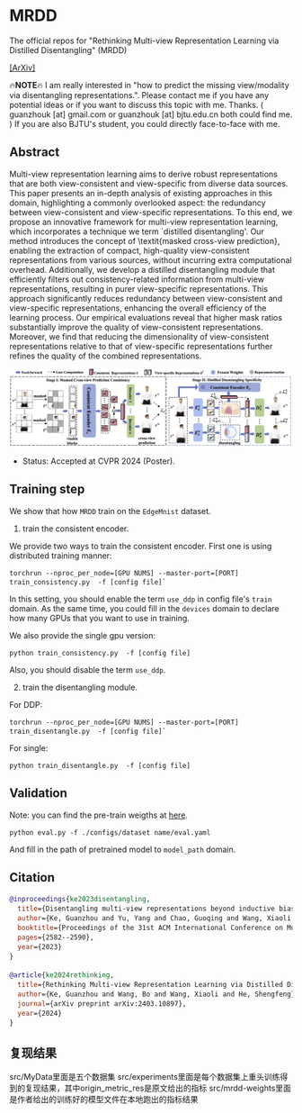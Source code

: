 # MRDD
The official repos for "Rethinking Multi-view Representation Learning via Distilled Disentangling" (MRDD)

[[ArXiv]](https://arxiv.org/abs/2403.10897)

:fire:**NOTE**:fire: I am really interested in "how to predict the missing view/modality via disentangling representations.". Please contact me if you have any potential ideas or if you want to discuss this topic with me. Thanks. ( guanzhouk [at] gmail.com or guanzhouk [at] bjtu.edu.cn both could find me. ) If you are also BJTU's student, you could directly face-to-face with me. 

## Abstract

Multi-view representation learning aims to derive robust representations that are both view-consistent and view-specific from diverse data sources. This paper presents an in-depth analysis of existing approaches in this domain, highlighting a commonly overlooked aspect: the redundancy between view-consistent and view-specific representations. To this end, we propose an innovative framework for multi-view representation learning, which incorporates a technique we term `distilled disentangling'.
Our method introduces the concept of \textit{masked cross-view prediction}, enabling the extraction of compact, high-quality view-consistent representations from various sources, without incurring extra computational overhead. Additionally, we develop a distilled disentangling module that efficiently filters out consistency-related information from multi-view representations, resulting in purer view-specific representations.
This approach significantly reduces redundancy between view-consistent and view-specific representations, enhancing the overall efficiency of the learning process. Our empirical evaluations reveal that higher mask ratios substantially improve the quality of view-consistent representations. Moreover, we find that reducing the dimensionality of view-consistent representations relative to that of view-specific representations further refines the quality of the combined representations.


![framework](./imgs/framework.png)

- Status:  Accepted at CVPR 2024 (Poster).


## Training step

We show that how `MRDD` train on the `EdgeMnist` dataset.


1. train the consistent encoder.

We provide two ways to train the consistent encoder. First one is using distributed training manner:


```
torchrun --nproc_per_node=[GPU NUMS] --master-port=[PORT] train_consistency.py  -f [config file]`
```

In this setting, you should enable the term `use_ddp` in config file's `train` domain. As the same time, you could fill in the `devices` domain to declare how many GPUs that you want to use in training.

We also provide the single gpu version:
```
python train_consistency.py  -f [config file]
```

Also, you should disable the term `use_ddp`.


2. train the disentangling module.

For DDP:
```
torchrun --nproc_per_node=[GPU NUMS] --master-port=[PORT] train_disentangle.py  -f [config file]`
```
For single:
```
python train_disentangle.py  -f [config file]
```



## Validation

Note: you can find the pre-train weigths at [here](https://drive.google.com/file/d/1ihSw5NpUGdgEUEYKvZuLCo_hp3uJ26Yr/view?usp=sharing).  


```
python eval.py -f ./configs/dataset name/eval.yaml
```

And fill in the path of pretrained model to `model_path` domain.

## Citation

```bib
@inproceedings{ke2023disentangling,
  title={Disentangling multi-view representations beyond inductive bias},
  author={Ke, Guanzhou and Yu, Yang and Chao, Guoqing and Wang, Xiaoli and Xu, Chenyang and He, Shengfeng},
  booktitle={Proceedings of the 31st ACM International Conference on Multimedia},
  pages={2582--2590},
  year={2023}
}

@article{ke2024rethinking,
  title={Rethinking Multi-view Representation Learning via Distilled Disentangling},
  author={Ke, Guanzhou and Wang, Bo and Wang, Xiaoli and He, Shengfeng},
  journal={arXiv preprint arXiv:2403.10897},
  year={2024}
}
```

## 复现结果
src/MyData里面是五个数据集
src/experiments里面是每个数据集上重头训练得到的复现结果，其中origin_metric_res是原文给出的指标
src/mrdd-weights里面是作者给出的训练好的模型文件在本地跑出的指标结果